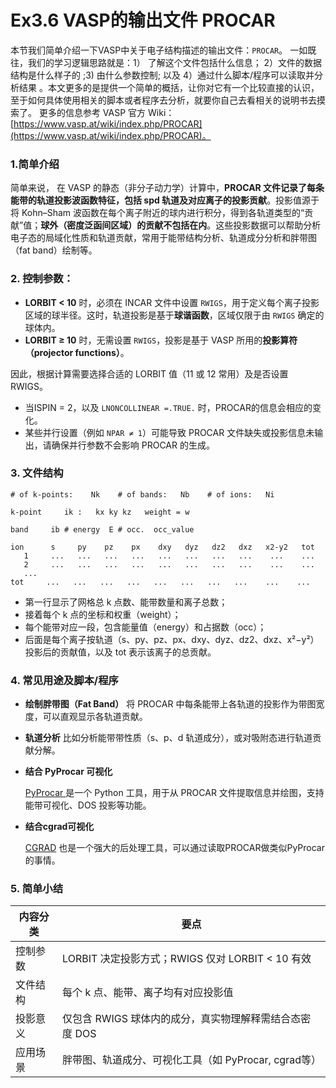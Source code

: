 # Ex3.6 VASP的输出文件 PROCAR



本节我们简单介绍一下VASP中关于电子结构描述的输出文件：`PROCAR`。 一如既往，我们的学习逻辑思路就是：1） 了解这个文件包括什么信息； 2）文件的数据结构是什么样子的 ;3) 由什么参数控制; 以及 4）通过什么脚本/程序可以读取并分析结果 。本文更多的是提供一个简单的概括，让你对它有一个比较直接的认识，至于如何具体使用相关的脚本或者程序去分析，就要你自己去看相关的说明书去摸索了。 更多的信息参考 VASP 官方 Wiki：[https://www.vasp.at/wiki/index.php/PROCAR](https://www.vasp.at/wiki/index.php/PROCAR)。



### 1.简单介绍

简单来说， 在 VASP 的静态（非分子动力学）计算中，**PROCAR 文件记录了每条能带的轨道投影波函数特征，包括 spd 轨道及对应离子的投影贡献**。投影值源于将 Kohn–Sham 波函数在每个离子附近的球内进行积分，得到各轨道类型的“贡献”值；**球外（密度泛函间区域）的贡献不包括在内**。这些投影数据可以帮助分析电子态的局域化性质和轨道贡献，常用于能带结构分析、轨道成分分析和胖带图（fat band）绘制等。



### 2. 控制参数：
- **LORBIT < 10** 时，必须在 INCAR 文件中设置 `RWIGS`，用于定义每个离子投影区域的球半径。这时，轨道投影是基于**球谐函数**，区域仅限于由 `RWIGS` 确定的球体内。
- **LORBIT ≥ 10** 时，无需设置 `RWIGS`，投影是基于 VASP 所用的**投影算符（projector functions）**。

因此，根据计算需要选择合适的 LORBIT 值（11 或 12 常用）及是否设置 RWIGS。

* 当ISPIN = 2，以及 `LNONCOLLINEAR =.TRUE.` 时，PROCAR的信息会相应的变化。 
* 某些并行设置（例如 `NPAR ≠ 1`）可能导致 PROCAR 文件缺失或投影信息未输出，请确保并行参数不会影响 PROCAR 的生成。

### 3. 文件结构

```
# of k-points:    Nk    # of bands:   Nb    # of ions:   Ni

k-point     ik :   kx ky kz   weight = w

band     ib # energy  E # occ.  occ_value

ion      s     py    pz    px    dxy   dyz   dz2   dxz   x2-y2   tot
   1     ...   ...   ...   ...   ...   ...   ...   ...    ...    ...
   2     ...   ...   ...   ...   ...   ...   ...   ...    ...    ...
   ...
tot     ...   ...   ...   ...   ...   ...   ...   ...    ...    ...
```

- 第一行显示了网格总 k 点数、能带数量和离子总数；
- 接着每个 k 点的坐标和权重（weight）；
- 每个能带对应一段，包含能量值（energy）和占据数（occ）；
- 后面是每个离子按轨道（s、py、pz、px、dxy、dyz、dz2、dxz、x²−y²）投影后的贡献值，以及 tot 表示该离子的总贡献。

### 4. 常见用途及脚本/程序

- **绘制胖带图（Fat Band）** 
  将 PROCAR 中每条能带上各轨道的投影作为带图宽度，可以直观显示各轨道贡献。

- **轨道分析** 
  比如分析能带带性质（s、p、d 轨道成分），或对吸附态进行轨道贡献分解。

- **结合 PyProcar 可视化**  
  
  [PyProcar ](https://romerogroup.github.io/pyprocar5.6.6/#) 是一个 Python 工具，用于从 PROCAR 文件提取信息并绘图，支持能带可视化、DOS 投影等功能。
  
- **结合cgrad可视化**

  [ CGRAD](https://ionizing.github.io/rsgrad/)  也是一个强大的后处理工具，可以通过读取PROCAR做类似PyProcar 的事情。



### 5. 简单小结

| 内容分类 | 要点 |
|----------|------|
| 控制参数 | LORBIT 决定投影方式；RWIGS 仅对 LORBIT < 10 有效 |
| 文件结构 | 每个 k 点、能带、离子均有对应投影值 |
| 投影意义 | 仅包含 RWIGS 球体内的成分，真实物理解释需结合态密度 DOS |
| 应用场景 | 胖带图、轨道成分、可视化工具（如 PyProcar, cgrad等） |

